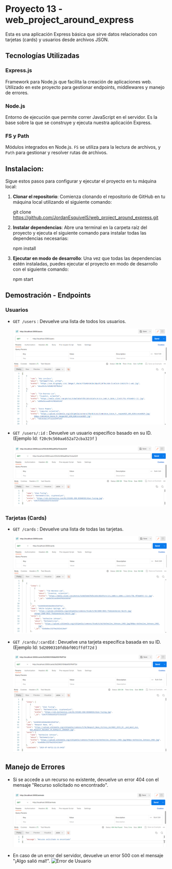 # Proyecto 13 - web_project_around_express

Esta es una aplicación Express básica que sirve datos relacionados con tarjetas (cards) y usuarios desde archivos JSON.

## Tecnologías Utilizadas

### Express.js

Framework para Node.js que facilita la creación de aplicaciones web. Utilizado en este proyecto para gestionar endpoints, middlewares y manejo de errores.

### Node.js

Entorno de ejecución que permite correr JavaScript en el servidor. Es la base sobre la que se construye y ejecuta nuestra aplicación Express.

### FS y Path

Módulos integrados en Node.js. `FS` se utiliza para la lectura de archivos, y `Path` para gestionar y resolver rutas de archivos.

## Instalacion:

Sigue estos pasos para configurar y ejecutar el proyecto en tu máquina local:

1. **Clonar el repositorio**: Comienza clonando el repositorio de GitHub en tu máquina local utilizando el siguiente comando:

   git clone https://github.com/JordanEsquivelS/web_project_around_express.git

2. **Instalar dependencias**: Abre una terminal en la carpeta raíz del proyecto y ejecuta el siguiente comando para instalar todas las dependencias necesarias:

   npm install

3. **Ejecutar en modo de desarrollo**: Una vez que todas las dependencias estén instaladas, puedes ejecutar el proyecto en modo de desarrollo con el siguiente comando:

   npm start

## Demostración - Endpoints

### Usuarios

- `GET /users` : Devuelve una lista de todos los usuarios.

  ![Solicitud de Usuarios](./demo_images/get_users.png)

- `GET /users/:id` : Devuelve un usuario específico basado en su ID. (Ejemplo Id: `f20c9c560aa652a72cba323f` )

  ![Solicitud de Usuarios segun Id](./demo_images/get_users_id.png)

### Tarjetas (Cards)

- `GET /cards` : Devuelve una lista de todas las tarjetas.

  ![Solicitud de Tarjetas](./demo_images/get_cards.png)

- `GET /cards/:cardId` : Devuelve una tarjeta específica basada en su ID. (Ejemplo Id: `5d2090310fdbbf001ffdf72d` )

  ![Solicitud de Tarjetas por id](./demo_images/get_cards_id.png)

## Manejo de Errores

- Si se accede a un recurso no existente, devuelve un error 404 con el mensaje "Recurso solicitado no encontrado".

  ![Error de Usuario](./demo_images/get_no_found.png)

- En caso de un error del servidor, devuelve un error 500 con el mensaje "¡Algo salió mal!".
  ![Error de Usuario](./demo_images/user_error.png)
